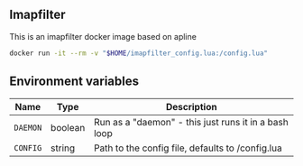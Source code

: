 ## Imapfilter

This is an imapfilter docker image based on apline

```bash
docker run -it --rm -v "$HOME/imapfilter_config.lua:/config.lua"
```

## Environment variables

| Name | Type | Description |
| --- | --- | --- |
| `DAEMON` | boolean | Run as a "daemon" - this just runs it in a bash loop |
| `CONFIG` | string | Path to the config file, defaults to /config.lua |
